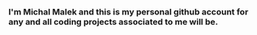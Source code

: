 ### I'm Michal Malek and this is my personal github account for any and all coding projects associated to me will be. 
